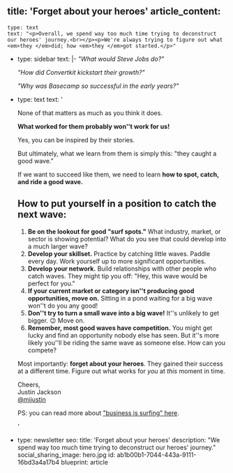 title: 'Forget about your heroes'
article_content:
  -
    type: text
    text: "<p>Overall, we spend way too much time trying to deconstruct our heroes' journey.<br></p><p>We're always trying to figure out what <em>they </em>did; how <em>they </em>got started.</p>"
  -
    type: sidebar
    text: |-
      _"What would Steve Jobs do?"_

      _"How did Convertkit kickstart their growth?"_

      _"Why was Basecamp so successful in the early years?"_
  -
    type: text
    text: '<p>None of that matters as much as you think it does.<br></p><p><strong>What worked for them probably won''t work for us! </strong></p><p>Yes, you can be inspired by their stories. </p><p>But ultimately, what we learn from them is simply this: "they caught a good wave." </p><p>If we want to succeed like them, we need to learn&nbsp;<strong>how to spot, catch, and ride a good wave.</strong></p><h2>How to put yourself in a position to catch the next wave: </h2><ol><li><strong>Be on the lookout for good "surf spots."</strong> What industry, market, or sector is showing potential? What do you see that could develop into a much larger wave?</li><li><strong>Develop your skillset.</strong> Practice by catching little waves. Paddle every day. Work yourself up to more significant opportunities.</li><li><strong>Develop your network.</strong> Build relationships with other people who catch waves. They might tip you off: "Hey, this wave would be perfect for you."</li><li><strong>If your current market or category isn''t producing good opportunities, move on.</strong> Sitting in a pond waiting for a big wave won''t do you any good!</li><li><strong>Don''t try to turn a small wave into a big wave!</strong> It''s unlikely to get bigger. 😉 Move on.</li><li><strong>Remember, most good waves have competition.</strong> You might get lucky and find an opportunity nobody else has seen. But it''s more likely you''ll be riding the same wave as someone else. How can you compete?</li></ol><p>Most importantly: <strong>forget about your heroes</strong>. They gained their success at a different time. Figure out what works for <em>you</em> at <em>this</em> moment in time.</p><p>Cheers,<br>Justin Jackson<br><a href="https://twitter.com/mijustin">@mijustin</a></p><p>PS: you can read more about <a href="/surfing">"business is surfing" here</a>.</p>'
  -
    type: newsletter
seo:
  title: 'Forget about your heroes'
  description: "We spend way too much time trying to deconstruct our heroes' journey."
social_sharing_image: hero.jpg
id: ab1b00b1-7044-443a-9111-16bd3a4a17b4
blueprint: article
